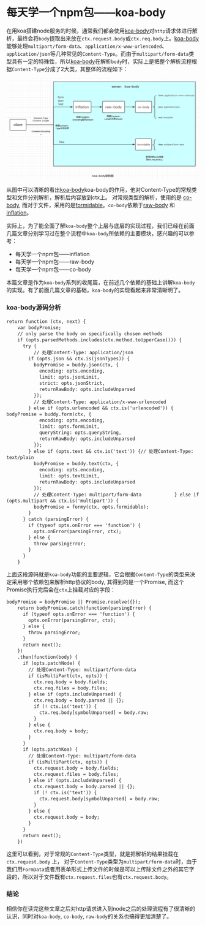 # 每天学一个npm包——koa-body

在用koa搭建node服务的时候，通常我们都会使用[koa-body](https://github.com/dlau/koa-body/blob/master/index.js)对`http`请求体进行解析，最终会将`body`提取出来放在`ctx.request.body`或`ctx.req.body`上。[koa-body](https://github.com/dlau/koa-body/blob/master/index.js)能够处理`multipart/form-data`、`application/x-www-urlencoded`、`application/json`等几种常见的`Content-Type`。而由于`multipart/form-data`类型具有一定的特殊性，所以[koa-body](https://github.com/dlau/koa-body/blob/master/index.js)在解析`body`时，实际上是把整个解析流程根据`Content-Type`分成了2大类，其整体的流程如下：

![](https://github.com/DuLinRain/pictures/blob/master/koa-body.png?raw=true)

从图中可以清晰的看出[koa-body](https://github.com/dlau/koa-body/blob/master/index.js)koa-body的作用，他对Content-Type的常规类型和文件分别解析，解析后内容放到ctx上。
对常规类型的解析，使用的是 [co-body](https://github.com/cojs/co-body), 而对于文件，采用的是[formidable](https://github.com/node-formidable/node-formidable)。`co-body`依赖于[raw-body](https://github.com/stream-utils/raw-body) 和[inflation](https://www.npmjs.com/package/inflation)。

实际上，为了能全面了解`koa-body`整个上层与底层的实现过程，我们已经在前面几篇文章分别学习过在整个流程中`koa-body`所依赖的主要模块，感兴趣的可以参考：

- 每天学一个npm包——inflation
- 每天学一个npm包——raw-body
- 每天学一个npm包——co-body

本篇文章是作为`koa-body`系列的收尾篇，在前述几个依赖的基础上讲解`koa-body`的实现。有了前面几篇文章的基础，`koa-body`的实现看起来非常清晰明了。

### koa-body源码分析

	return function (ctx, next) {
	    var bodyPromise;
	    // only parse the body on specifically chosen methods
	    if (opts.parsedMethods.includes(ctx.method.toUpperCase())) {
	      try {
	      	  // 处理Content-Type: application/json
	        if (opts.json && ctx.is(jsonTypes)) {
	          bodyPromise = buddy.json(ctx, {
	            encoding: opts.encoding,
	            limit: opts.jsonLimit,
	            strict: opts.jsonStrict,
	            returnRawBody: opts.includeUnparsed
	          });
	          // 处理Content-Type: application/x-www-urlencoded
	        } else if (opts.urlencoded && ctx.is('urlencoded')) {	          bodyPromise = buddy.form(ctx, {
	            encoding: opts.encoding,
	            limit: opts.formLimit,
	            queryString: opts.queryString,
	            returnRawBody: opts.includeUnparsed
	          });
	        } else if (opts.text && ctx.is('text')) {// 处理Content-Type: text/plain
	          bodyPromise = buddy.text(ctx, {
	            encoding: opts.encoding,
	            limit: opts.textLimit,
	            returnRawBody: opts.includeUnparsed
	          });
	          // 处理Content-Type: multipart/form-data	        } else if (opts.multipart && ctx.is('multipart')) {
	          bodyPromise = formy(ctx, opts.formidable);
	        }
	      } catch (parsingError) {
	        if (typeof opts.onError === 'function') {
	          opts.onError(parsingError, ctx);
	        } else {
	          throw parsingError;
	        }
	      }
	    }
	    
上面这段源码就是`koa-body`功能的主要逻辑，它会根据`Content-Type`的类型来决定采用哪个依赖包来解析http协议的body, 其得到的是一个Promise, 而这个Promise执行完后会在`ctx`上挂载对应的字段：


	bodyPromise = bodyPromise || Promise.resolve({});
	    return bodyPromise.catch(function(parsingError) {
	      if (typeof opts.onError === 'function') {
	        opts.onError(parsingError, ctx);
	      } else {
	        throw parsingError;
	      }
	      return next();
	    })
	    .then(function(body) {
	      if (opts.patchNode) {
	        // 处理Content-Type: multipart/form-data
	        if (isMultiPart(ctx, opts)) {
	          ctx.req.body = body.fields;
	          ctx.req.files = body.files;
	        } else if (opts.includeUnparsed) {
	          ctx.req.body = body.parsed || {};
	          if (! ctx.is('text')) {
	            ctx.req.body[symbolUnparsed] = body.raw;
	          }
	        } else {
	          ctx.req.body = body;
	        }
	      }
	      if (opts.patchKoa) {
	        // 处理Content-Type: multipart/form-data
	        if (isMultiPart(ctx, opts)) {
	          ctx.request.body = body.fields;
	          ctx.request.files = body.files;
	        } else if (opts.includeUnparsed) {
	          ctx.request.body = body.parsed || {};
	          if (! ctx.is('text')) {
	            ctx.request.body[symbolUnparsed] = body.raw;
	          }
	        } else {
	          ctx.request.body = body;
	        }
	      }
	      return next();
	    })
	    
这里可以看到，对于常规的`Content-Type`类型，就是把解析的结果挂载在`ctx.request.body` 上， 对于`Content-Type`类型为`multipart/form-data`时，由于我们用`FormData`或者用表单形式上传文件的时候是可以上传除文件之外的其它字段的，所以对于文件既有`ctx.request.files`也有`ctx.request.body`。

### 结论
 相信你在读完这些文章之后对http请求进入到node之后的处理流程有了很清晰的认识，同时对`koa-body`, `co-body`, `raw-body`的关系也搞得更加清楚了。